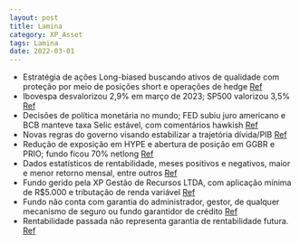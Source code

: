 ```yaml
---
layout: post
title: Lamina
category: XP_Asset
tags: Lamina
date: 2022-03-01
---
```


- Estratégia de ações Long-biased buscando ativos de qualidade com proteção por meio de posições short e operações de hedge
<a href="#" onclick="search_on_pdf('construir posições de proteção para a carteira através de posições short (vendidas) e operações de h')">Ref</a>
- Ibovespa desvalorizou 2,9% em março de 2023; SP500 valorizou 3,5%
<a href="#" onclick="search_on_pdf('O Ibovespa fechou o terceiro mês de 2023 com uma desvalorização de -2,9%, nos 101k pontos. Março foi')">Ref</a>
- Decisões de política monetária no mundo; FED subiu juro americano e BCB manteve taxa Selic estável, com comentários hawkish
<a href="#" onclick="search_on_pdf('com o FED decidindo subir mais 25bps do juro americano e o BCB mantendo a taxa Selic estável, porém,')">Ref</a>
- Novas regras do governo visando estabilizar a trajetória dívida/PIB
<a href="#" onclick="search_on_pdf('existentes. No mercado local, o mês foi focado na agenda �scal. O governo anunciou novas regras para')">Ref</a>
- Redução de exposição em HYPE e abertura de posição em GGBR e PRIO; fundo ficou 70% netlong
<a href="#" onclick="search_on_pdf('reduzimos exposição em HYPE e abrimos posição em GGBR e PRIO. O fundo ficou 70% netlong.Fundo x IPC')">Ref</a>
- Dados estatísticos de rentabilidade, meses positivos e negativos, maior e menor retorno mensal, entre outros
<a href="#" onclick="search_on_pdf('Meses abaixo doIPCA + Yield IMABIPCA + Yield IMABMaior retornoMaior retornomensalmensalMenor ')">Ref</a>
- Fundo gerido pela XP Gestão de Recursos LTDA, com aplicação mínima de R$5.000 e tributação de renda variável
<a href="#" onclick="search_on_pdf('GeralTributaçãoTributaçãoRenda variávelDados do FundoFavorecidoFavorecidoXP INVESTOR LONG BIA')">Ref</a>
- Fundo não conta com garantia do administrador, gestor, de qualquer mecanismo de seguro ou fundo garantidor de crédito
<a href="#" onclick="search_on_pdf('investim ento ou qualquer outro ativo �nanceiro. FUNDOS DE INVESTIM ENTO NÃO CONTAM  COM  GARANTIA D')">Ref</a>
- Rentabilidade passada não representa garantia de rentabilidade futura.
<a href="#" onclick="search_on_pdf('SUJEITOS A RISCOS DE PERDA SUPERIOR AO VALOR TOTAL DO CAPITAL INVESTIDO. RENTABILIDADE PASSADA NÃO R')">Ref</a>
